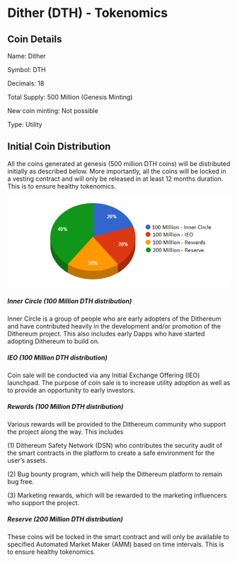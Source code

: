 # Dither (DTH) - Tokenomics


## Coin Details

Name: Dither

Symbol: DTH

Decimals: 18

Total Supply: 500 Million (Genesis Minting)

New coin minting: Not possible

Type: Utility


## Initial Coin Distribution

All the coins generated at genesis (500 million DTH coins) will be distributed initially as described below. More importantly, all the coins will be locked in a vesting contract and will only be released in at least 12 months duration. This is to ensure healthy tokenomics.
​

![alt text](/images/dth-pie-chart.png)



##### Inner Circle (100 Million DTH distribution)
Inner Circle is a group of people who are early adopters of the Dithereum and have contributed heavily in the development and/or promotion of the Dithereum project. This also includes early Dapps who have started adopting Dithereum to build on.

##### IEO (100 Million DTH distribution)
Coin sale will be conducted via any Initial Exchange Offering (IEO) launchpad. The purpose of coin sale is to increase utility adoption as well as to provide an opportunity to early investors. 

##### Rewards (100 Million DTH distribution)
Various rewards will be provided to the Dithereum community who support the project along the way. This includes 

(1) Dithereum Safety Network (DSN) who contributes the security audit of the smart contracts in the platform to create a safe environment for the user’s assets. 

(2) Bug bounty program, which will help the Dithereum platform to remain bug free.

(3) Marketing rewards, which will be rewarded to the marketing influencers who support the project.

##### Reserve (200 Million DTH distribution)
These coins will be locked in the smart contract and will only be available to specified Automated Market Maker (AMM) based on time intervals. This is to ensure healthy tokenomics.

